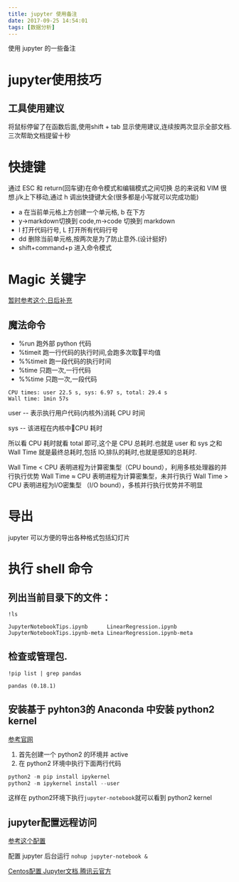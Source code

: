 ```yaml
---
title: jupyter 使用备注
date: 2017-09-25 14:54:01
tags: [数据分析]
---
```


使用 jupyter 的一些备注<!--more-->

# jupyter使用技巧

## 工具使用建议

 将鼠标停留了在函数后面,使用shift + tab 显示使用建议,连续按两次显示全部文档.三次帮助文档提留十秒

# 快捷键

通过 ESC 和 return(回车键)在命令模式和编辑模式之间切换
总的来说和 VIM 很想.j/k上下移动,通过 h 调出快捷键大全(很多都是小写就可以完成功能)

-   a 在当前单元格上方创建一个单元格, b 在下方
-   y->markdown切换到 code,m->code 切换到 markdown
-   l 打开代码行号, L 打开所有代码行号
-   dd 删除当前单元格,按两次是为了防止意外.(设计挺好)
-   shift+command+p 进入命令模式

# Magic 关键字

[暂时参考这个,日后补充](https://classroom.udacity.com/nanodegrees/nd002-cn-basic/parts/084fcc90-54f8-4d13-9e97-ce8e80e74ae1/modules/e95ca0b1-2716-4f45-bf4b-781653e885e5/lessons/b15ba0a2-015d-4c5a-87ae-9efba2cabb43/concepts/256cdd36-17d4-442a-a033-7c64ce83f7f8)

## 魔法命令
- %run  跑外部 python 代码
- %timeit 跑一行代码的执行时间,会跑多次取平均值
- %%timeit 跑一段代码的执行时间
- %time 只跑一次,一行代码
- %%time 只跑一次,一段代码
```
CPU times: user 22.5 s, sys: 6.97 s, total: 29.4 s
Wall time: 1min 57s
```
user -- 表示执行用户代码(内核外)消耗 CPU 时间

sys  -- 该进程在内核中CPU 耗时

所以看 CPU 耗时就看 total 即可,这个是 CPU 总耗时.也就是 user 和 sys 之和
Wall Time 就是最终总耗时,包括 IO,排队的耗时,也就是感知的总耗时.

Wall Time < CPU  表明进程为计算密集型（CPU bound），利用多核处理器的并行执行优势
Wall Time ≈ CPU  表明进程为计算密集型，未并行执行
Wall Time > CPU  表明进程为I/O密集型 （I/O bound），多核并行执行优势并不明显


# 导出

jupyter 可以方便的导出各种格式包括幻灯片

# 执行 shell 命令

## 列出当前目录下的文件：

`!ls`

    JupyterNotebookTips.ipynb      LinearRegression.ipynb
    JupyterNotebookTips.ipynb-meta LinearRegression.ipynb-meta

## 检查或管理包.

`!pip list | grep pandas`

    pandas (0.18.1)

## 安装基于 pyhton3的 Anaconda 中安装 python2 kernel

[参考官网](http://ipython.readthedocs.io/en/stable/install/kernel_install.html)
1. 首先创建一个 python2 的环境并 active
2. 在 python2 环境中执行下面两行代码

```python
python2 -m pip install ipykernel
python2 -m ipykernel install --user
```

这样在 python2环境下执行`jupyter-notebook`就可以看到 python2 kernel

## jupyter配置远程访问

[参考这个配置](https://blog.csdn.net/simple_the_best/article/details/77005400)

配置 jupyter 后台运行
`nohup jupyter-notebook &`

[Centos配置 Jupyter文档,腾讯云官方](https://cloud.tencent.com/developer/labs/lab/10201)
